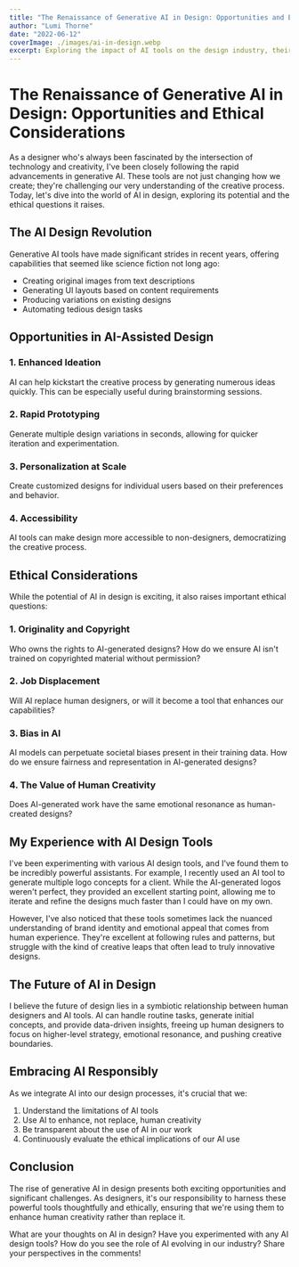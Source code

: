 ```yaml
---
title: "The Renaissance of Generative AI in Design: Opportunities and Ethical Considerations"
author: "Lumi Thorne"
date: "2022-06-12"
coverImage: ./images/ai-in-design.webp
excerpt: Exploring the impact of AI tools on the design industry, their potential applications, and the ethical questions they raise.
---
```


# The Renaissance of Generative AI in Design: Opportunities and Ethical Considerations

As a designer who's always been fascinated by the intersection of technology and creativity, I've been closely following the rapid advancements in generative AI. These tools are not just changing how we create; they're challenging our very understanding of the creative process. Today, let's dive into the world of AI in design, exploring its potential and the ethical questions it raises.

## The AI Design Revolution

Generative AI tools have made significant strides in recent years, offering capabilities that seemed like science fiction not long ago:

- Creating original images from text descriptions
- Generating UI layouts based on content requirements
- Producing variations on existing designs
- Automating tedious design tasks

## Opportunities in AI-Assisted Design

### 1. Enhanced Ideation

AI can help kickstart the creative process by generating numerous ideas quickly. This can be especially useful during brainstorming sessions.

### 2. Rapid Prototyping

Generate multiple design variations in seconds, allowing for quicker iteration and experimentation.

### 3. Personalization at Scale

Create customized designs for individual users based on their preferences and behavior.

### 4. Accessibility

AI tools can make design more accessible to non-designers, democratizing the creative process.

## Ethical Considerations

While the potential of AI in design is exciting, it also raises important ethical questions:

### 1. Originality and Copyright

Who owns the rights to AI-generated designs? How do we ensure AI isn't trained on copyrighted material without permission?

### 2. Job Displacement

Will AI replace human designers, or will it become a tool that enhances our capabilities?

### 3. Bias in AI

AI models can perpetuate societal biases present in their training data. How do we ensure fairness and representation in AI-generated designs?

### 4. The Value of Human Creativity

Does AI-generated work have the same emotional resonance as human-created designs?

## My Experience with AI Design Tools

I've been experimenting with various AI design tools, and I've found them to be incredibly powerful assistants. For example, I recently used an AI tool to generate multiple logo concepts for a client. While the AI-generated logos weren't perfect, they provided an excellent starting point, allowing me to iterate and refine the designs much faster than I could have on my own.

However, I've also noticed that these tools sometimes lack the nuanced understanding of brand identity and emotional appeal that comes from human experience. They're excellent at following rules and patterns, but struggle with the kind of creative leaps that often lead to truly innovative designs.

## The Future of AI in Design

I believe the future of design lies in a symbiotic relationship between human designers and AI tools. AI can handle routine tasks, generate initial concepts, and provide data-driven insights, freeing up human designers to focus on higher-level strategy, emotional resonance, and pushing creative boundaries.

## Embracing AI Responsibly

As we integrate AI into our design processes, it's crucial that we:

1. Understand the limitations of AI tools
2. Use AI to enhance, not replace, human creativity
3. Be transparent about the use of AI in our work
4. Continuously evaluate the ethical implications of our AI use

## Conclusion

The rise of generative AI in design presents both exciting opportunities and significant challenges. As designers, it's our responsibility to harness these powerful tools thoughtfully and ethically, ensuring that we're using them to enhance human creativity rather than replace it.

What are your thoughts on AI in design? Have you experimented with any AI design tools? How do you see the role of AI evolving in our industry? Share your perspectives in the comments!
